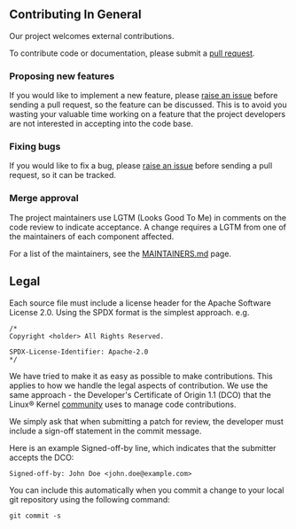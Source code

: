 ## Contributing In General

Our project welcomes external contributions.

To contribute code or documentation, please submit a [pull request](https://github.com/IBM/litelinks-core/pulls).

### Proposing new features

If you would like to implement a new feature, please [raise an issue](https://github.com/IBM/litelinks-core/issues)
before sending a pull request, so the feature can be discussed. This is to avoid
you wasting your valuable time working on a feature that the project developers
are not interested in accepting into the code base.

### Fixing bugs

If you would like to fix a bug, please [raise an issue](https://github.com/IBM/litelinks-core/issues) before sending a
pull request, so it can be tracked.

### Merge approval

The project maintainers use LGTM (Looks Good To Me) in comments on the code
review to indicate acceptance. A change requires a LGTM from one of the
maintainers of each component affected.

For a list of the maintainers, see the [MAINTAINERS.md](MAINTAINERS.md) page.

## Legal

Each source file must include a license header for the Apache
Software License 2.0. Using the SPDX format is the simplest approach.
e.g.

```
/*
Copyright <holder> All Rights Reserved.

SPDX-License-Identifier: Apache-2.0
*/
```

We have tried to make it as easy as possible to make contributions. This
applies to how we handle the legal aspects of contribution. We use the
same approach - the Developer's Certificate of Origin 1.1 (DCO) that the Linux® Kernel [community](https://elinux.org/Developer_Certificate_Of_Origin)
uses to manage code contributions.

We simply ask that when submitting a patch for review, the developer
must include a sign-off statement in the commit message.

Here is an example Signed-off-by line, which indicates that the
submitter accepts the DCO:

```
Signed-off-by: John Doe <john.doe@example.com>
```

You can include this automatically when you commit a change to your
local git repository using the following command:

```
git commit -s
```

